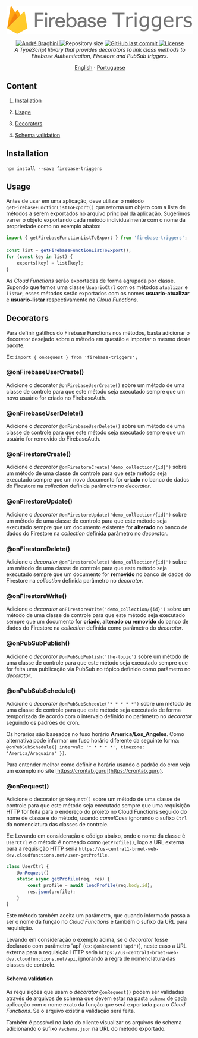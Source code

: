 <p align="center">
  <img src="./doc/firebase-triggers.png" alt="Firebase Triggers" width="500"/>
</p>

<p align="center">	
  <a href="https://www.linkedin.com/in/andrebraghinis/">
    <img alt="André Braghini" src="https://img.shields.io/badge/-AndreBraghiniS-FFCA28?style=flat&logo=Linkedin&logoColor=white" />
  </a>
  <img alt="Repository size" src="https://img.shields.io/github/repo-size/andrebraghini/firebase-triggers?color=FFCA28">

  <a href="https://github.com/andrebraghini/firebase-triggers/commits/main">
    <img alt="GitHub last commit" src="https://img.shields.io/github/last-commit/andrebraghini/firebase-triggers?color=FFCA28">
  </a>
  <a href="https://github.com/andrebraghini/firebase-triggers/blob/main/LICENSE">
    <img alt="License" src="https://img.shields.io/badge/license-MIT-FFCA28">
  </a>

  <br>

  <i>
    A TypeScript library that provides decorators to link class methods to Firebase Authentication, Firestore and PubSub triggers. 
  </i>
</p>

<p align="center">
  <a href="README.md">English</a>
  ·
  <a href="README.pt.md">Portuguese</a>
</p>



## Content

1. [Installation](#installation)

2. [Usage](#usage)

3. [Decorators](#decorators)

4. [Schema validation](#schema-validation)

## Installation

`npm install --save firebase-triggers`


## Usage

Antes de usar em uma aplicação, deve utilizar o método `getFirebaseFunctionListToExport()` que retorna um objeto com a lista de métodos a serem exportados no arquivo principal da aplicação.
Sugerimos varrer o objeto exportando cada método individualmente com o nome da propriedade como no exemplo abaixo:

```ts
import { getFirebaseFunctionListToExport } from 'firebase-triggers';

const list = getFirebaseFunctionListToExport();
for (const key in list) {
    exports[key] = list[key];
}
```

As _Cloud Functions_ serão exportadas de forma agrupada por classe.
Supondo que temos uma classe `UsuarioCtrl` com os métodos `atualizar` e `listar`, esses métodos serão exportados com os nomes **usuario-atualizar** e **usuario-listar** respectivamente no _Cloud Functions_.


## Decorators

Para definir gatilhos do Firebase Functions nos métodos, basta adicionar o decorator desejado sobre o método em questão e importar o mesmo deste pacote.

Ex: `import { onRequest } from 'firebase-triggers';`

### @onFirebaseUserCreate()

Adicione o decorator `@onFirebaseUserCreate()` sobre um método de uma classe de controle para que este método seja executado sempre que um novo usuário for criado no FirebaseAuth.

### @onFirebaseUserDelete()

Adicione o *decorator* `@onFirebaseUserDelete()` sobre um método de uma classe de controle para que este método seja executado sempre que um usuário for removido do FirebaseAuth.

### @onFirestoreCreate()

Adicione o *decorator* `@onFirestoreCreate('demo_collection/{id}')` sobre um método de uma classe de controle para que este método seja executado sempre que um novo documento for **criado** no banco de dados do Firestore na *collection* definida parâmetro no *decorator*.

### @onFirestoreUpdate()

Adicione o *decorator* `@onFirestoreUpdate('demo_collection/{id}')` sobre um método de uma classe de controle para que este método seja executado sempre que um documento existente for **alterado** no banco de dados do Firestore na *collection* definida parâmetro no *decorator*.

### @onFirestoreDelete()

Adicione o *decorator* `@onFirestoreDelete('demo_collection/{id}')` sobre um método de uma classe de controle para que este método seja executado sempre que um documento for **removido** no banco de dados do Firestore na *collection* definida parâmetro no *decorator*.

### @onFirestoreWrite()

Adicione o *decorator* `onFirestoreWrite('demo_collection/{id}')` sobre um método de uma classe de controle para que este método seja executado sempre que um documento for **criado, alterado ou removido** do banco de dados do Firestore na *collection* definida como parâmetro do *decorator*.

### @onPubSubPublish()

Adicione o *decorator* `@onPubSubPublish('the-topic')` sobre um método de uma classe de controle para que este método seja executado sempre que for feita uma publicação via PubSub no tópico definido como parâmetro no *decorator*.

### @onPubSubSchedule()

Adicione o *decorator* `@onPubSubSchedule('* * * * *')` sobre um método de uma classe de controle para que este método seja executado de forma temporizada de acordo com o intervalo definido no parâmetro no *decorator* seguindo os padrões do cron.

Os horários são baseados no fuso horário **America/Los_Angeles**.
Como alternativa pode informar um fuso horário diferente da seguinte forma: `@onPubSubSchedule({ interval: '* * * * *', timezone: 'America/Araguaina' })`.

Para entender melhor como definir o horário usando o padrão do cron veja um exemplo no site [https://crontab.guru](https://crontab.guru).

### @onRequest()

Adicione o decorator `@onRequest()` sobre um método de uma classe de controle para que este método seja executado sempre que uma requisição HTTP for feita para o endereço do projeto no Cloud Functions seguido do nome de classe e do método, usando *camelCase* ignorando o sufixo `Ctrl` da nomenclatura das classes de controle.

Ex: Levando em consideração o código abaixo, onde o nome da classe é `UserCtrl` e o método é nomeado como `getProfile()`, logo a URL externa para a requisição HTTP seria `https://us-central1-brnet-web-dev.cloudfunctions.net/user-getProfile`.

```ts
class UserCtrl {
    @onRequest()
    static async getProfile(req, res) {
        const profile = await loadProfile(req.body.id);
        res.json(profile);
    }
}
```

Este método também aceita um parâmetro, que quando informado passa a ser o nome da função no _Cloud Functions_ e também o sufixo da URL para requisição.

Levando em consideração o exemplo acima, se o _decorator_ fosse declarado com parâmetro 'api' (ex: `@onRequest('api')`), neste caso a URL externa para a requisição HTTP seria `https://us-central1-brnet-web-dev.cloudfunctions.net/api`, ignorando a regra de nomenclatura das classes de controle.

#### Schema validation

As requisições que usam o _decorator_ `@onRequest()` podem ser validadas através de arquivos de schema que devem estar na pasta `schema` de cada aplicação com o nome exato da função que será exportada para o _Cloud Functions_.
Se o arquivo existir a validação será feita.

Também é possível no lado do cliente visualizar os arquivos de schema adicionando o sufixo `/schema.json` na URL do método exportado.
